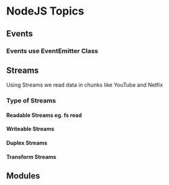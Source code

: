 # NodeJS Topics
## Events 
### Events use EventEmitter Class 

## Streams 
Using Streams we read data in chunks like YouTube and Netfix

### Type of Streams 
#### Readable Streams eg. fs read 
#### Writeable Streams
#### Duplex Streams
#### Transform Streams

## Modules



